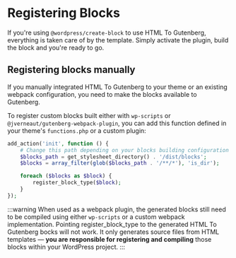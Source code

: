 # Registering Blocks

If you're using `@wordpress/create-block` to use HTML To Gutenberg, everything is taken care of by the template. Simply activate the plugin, build the block and you're ready to go.

## Registering blocks manually

If you manually integrated HTML To Gutenberg to your theme or an existing webpack configuration, you need to make the blocks available to Gutenberg.

To register custom blocks built either with `wp-scripts` or `@jverneaut/gutenberg-webpack-plugin`, you can add this function defined in your theme's `functions.php` or a custom plugin:

```php title="functions.php"
add_action('init', function () {
    # Change this path depending on your blocks building configuration
    $blocks_path = get_stylesheet_directory() . '/dist/blocks';
    $blocks = array_filter(glob($blocks_path . '/**/*'), 'is_dir');

    foreach ($blocks as $block) {
        register_block_type($block);
    }
});
```

:::warning
When used as a webpack plugin, the generated blocks still need to be compiled using either `wp-scripts` or a custom webpack implementation. Pointing register_block_type to the generated HTML To Gutenberg bocks will not work. It only generates source files from HTML templates — **you are responsible for registering and compiling** those blocks within your WordPress project.
:::
